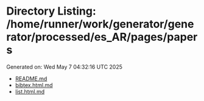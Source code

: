 # Directory Listing: /home/runner/work/generator/generator/processed/es_AR/pages/papers
Generated on: Wed May  7 04:32:16 UTC 2025

- [README.md](README.md)
- [bibtex.html.md](bibtex.html.md)
- [list.html.md](list.html.md)
